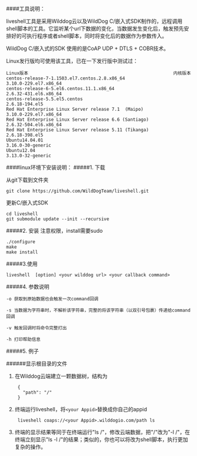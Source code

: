 ####工具说明：

liveshell工具是采用Wilddog云以及WildDog C/嵌入式SDK制作的，远程调用shell脚本的工具。它监听某个url下数据的变化，当数据发生变化后，触发预先安排好的可执行程序或者shell脚本，同时将变化后的数据作为参数传入。

WildDog C/嵌入式的SDK 使用的是CoAP UDP + DTLS + COBR技术。

Linux发行版均可使用该工具，已在一下发行版中测试过：

	Linux版本                                                       内核版本
	centos-release-7-1.1503.el7.centos.2.8.x86_64                   3.10.0-229.el7.x86_64
	centos-release-6-5.el6.centos.11.1.x86_64                       2.6.32-431.el6.x86_64
	centos-release-5.5.el5.centos                                   2.6.18-194.el5
	Red Hat Enterprise Linux Server release 7.1  (Maipo)            3.10.0-229.el7.x86_64
	Red Hat Enterprise Linux Server release 6.6 (Santiago)          2.6.32-504.el6.x86_64
	Red Hat Enterprise Linux Server release 5.11 (Tikanga)          2.6.18-398.el5
	Ubuntu14.04.01                                                  3.16.0-30-generic
	Ubuntu12.04                                                     3.13.0-32-generic

####linux环境下安装说明：
#####1. 下载

从git下载到文件夹

	git clone https://github.com/WildDogTeam/liveshell.git
	
更新C/嵌入式SDK

	cd liveshell	
	git submodule update --init --recursive

#####2. 安装
注意权限，install需要sudo

	./configure
	make
	make install

#####3.使用

	liveshell  [option] <your wilddog url> <your callback command>

#####4. 参数说明

	-o 获取到原始数据也会触发一次command回调

	-s 当数据为字符串时，不解析该字符串，完整的将该字符串（以双引号包裹）传递给command回调
	
	-v 触发回调时将命令完整打出
	
	-h 打印帮助信息
	
#####5. 例子

######显示根目录的文件

1. 在Wilddog云端建立一颗数据树，结构为

		{
		  "path": "/"
		}	

2. 终端运行liveshell，将`<your Appid>`替换成你自己的appid

		liveshell coaps://<your Appid>.wilddogio.com/path ls

3. 终端的显示结果等同于在终端运行"ls /"，修改云端数据，把"/"改为"-l /"，在终端立刻显示"ls -l /"的结果；类似的，你也可以将<your callback command>改为shell脚本，执行更加复杂的操作。
